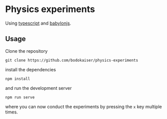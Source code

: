 # Physics experiments

Using [typescript][1] and [babylonjs][2].

## Usage

Clone the repository

```shell
git clone https://github.com/bodokaiser/physics-experiments
```

install the dependencies

```shell
npm install
```

and run the development server

```shell
npm run serve
```

where you can now conduct the experiments by pressing the `x` key multiple
times.

[1]: https://www.typescriptlang.org
[2]: https://www.babylonjs.com

